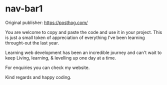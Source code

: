 # nav-bar1

Original publisher: https://posthog.com/

You are welcome to copy and paste the code and use it in your project. This is just a small token of appreciation of everything I've been learning throught-out the last year.

Learning web development has been an incredible journey and can't wait to keep Living, learning, & levelling up one day at a time.

For enquiries you can check my website.

Kind regards and happy coding.

